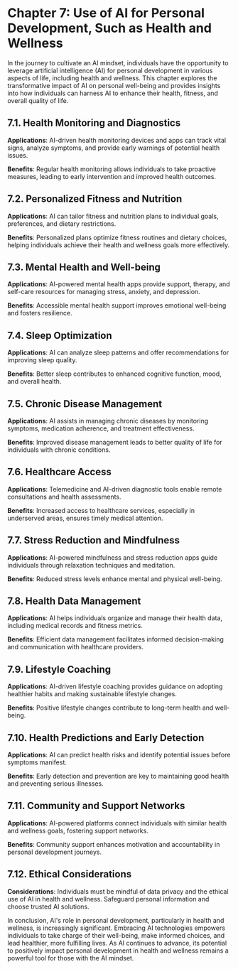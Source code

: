 Chapter 7: Use of AI for Personal Development, Such as Health and Wellness
==========================================================================

In the journey to cultivate an AI mindset, individuals have the opportunity to leverage artificial intelligence (AI) for personal development in various aspects of life, including health and wellness. This chapter explores the transformative impact of AI on personal well-being and provides insights into how individuals can harness AI to enhance their health, fitness, and overall quality of life.

7.1. **Health Monitoring and Diagnostics**
------------------------------------------

**Applications**: AI-driven health monitoring devices and apps can track vital signs, analyze symptoms, and provide early warnings of potential health issues.

**Benefits**: Regular health monitoring allows individuals to take proactive measures, leading to early intervention and improved health outcomes.

7.2. **Personalized Fitness and Nutrition**
-------------------------------------------

**Applications**: AI can tailor fitness and nutrition plans to individual goals, preferences, and dietary restrictions.

**Benefits**: Personalized plans optimize fitness routines and dietary choices, helping individuals achieve their health and wellness goals more effectively.

7.3. **Mental Health and Well-being**
-------------------------------------

**Applications**: AI-powered mental health apps provide support, therapy, and self-care resources for managing stress, anxiety, and depression.

**Benefits**: Accessible mental health support improves emotional well-being and fosters resilience.

7.4. **Sleep Optimization**
---------------------------

**Applications**: AI can analyze sleep patterns and offer recommendations for improving sleep quality.

**Benefits**: Better sleep contributes to enhanced cognitive function, mood, and overall health.

7.5. **Chronic Disease Management**
-----------------------------------

**Applications**: AI assists in managing chronic diseases by monitoring symptoms, medication adherence, and treatment effectiveness.

**Benefits**: Improved disease management leads to better quality of life for individuals with chronic conditions.

7.6. **Healthcare Access**
--------------------------

**Applications**: Telemedicine and AI-driven diagnostic tools enable remote consultations and health assessments.

**Benefits**: Increased access to healthcare services, especially in underserved areas, ensures timely medical attention.

7.7. **Stress Reduction and Mindfulness**
-----------------------------------------

**Applications**: AI-powered mindfulness and stress reduction apps guide individuals through relaxation techniques and meditation.

**Benefits**: Reduced stress levels enhance mental and physical well-being.

7.8. **Health Data Management**
-------------------------------

**Applications**: AI helps individuals organize and manage their health data, including medical records and fitness metrics.

**Benefits**: Efficient data management facilitates informed decision-making and communication with healthcare providers.

7.9. **Lifestyle Coaching**
---------------------------

**Applications**: AI-driven lifestyle coaching provides guidance on adopting healthier habits and making sustainable lifestyle changes.

**Benefits**: Positive lifestyle changes contribute to long-term health and well-being.

7.10. **Health Predictions and Early Detection**
------------------------------------------------

**Applications**: AI can predict health risks and identify potential issues before symptoms manifest.

**Benefits**: Early detection and prevention are key to maintaining good health and preventing serious illnesses.

7.11. **Community and Support Networks**
----------------------------------------

**Applications**: AI-powered platforms connect individuals with similar health and wellness goals, fostering support networks.

**Benefits**: Community support enhances motivation and accountability in personal development journeys.

7.12. **Ethical Considerations**
--------------------------------

**Considerations**: Individuals must be mindful of data privacy and the ethical use of AI in health and wellness. Safeguard personal information and choose trusted AI solutions.

In conclusion, AI's role in personal development, particularly in health and wellness, is increasingly significant. Embracing AI technologies empowers individuals to take charge of their well-being, make informed choices, and lead healthier, more fulfilling lives. As AI continues to advance, its potential to positively impact personal development in health and wellness remains a powerful tool for those with the AI mindset.
